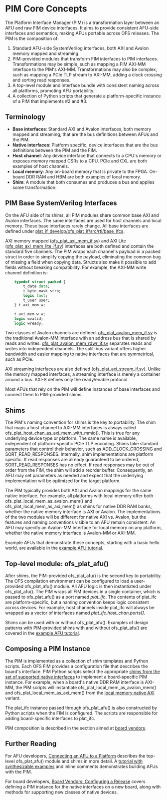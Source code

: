# PIM Core Concepts

The Platform Interface Manager (PIM) is a transformation layer between an AFU and raw FIM device interfaces. It aims to provide consistent AFU-side interfaces and semantics, making AFUs portable across OFS releases. The PIM is the composition of:

1. Standard AFU-side SystemVerilog interfaces, both AXI and Avalon memory mapped and streaming.
2. PIM-provided modules that transform FIM interfaces to PIM interfaces. Transformations may be simple, such as mapping a FIM AXI-MM interface to the PIM's AXI-MM. Transformations may also be complex, such as mapping a PCIe TLP stream to AXI-MM, adding a clock crossing and sorting read responses.
3. A top-level module and interface bundle with consistent naming across all platforms, promoting AFU portability.
4. A collection of Python scripts that generate a platform-specific instance of a PIM that implements #2 and #3.

## Terminology

* **Base interfaces**: Standard AXI and Avalon interfaces, both memory mapped and streaming, that are the bus definitions between AFUs and the PIM.
* **Native interfaces**: Platform specific, device interfaces that are the bus definitions between the PIM and the FIM.
* **Host channel**: Any device interface that connects to a CPU's memory or exposes memory mapped CSRs to a CPU. PCIe and CXL are both examples of host channels.
* **Local memory**: Any on-board memory that is private to the FPGA. On-board DDR RAM and HBM are both examples of local memory.
* **Shim**: A module that both consumes and produces a bus and applies some transformation.

## PIM Base SystemVerilog Interfaces

On the AFU side of its shims, all PIM modules share common base AXI and Avalon interfaces. The same interfaces are used for host channels and local memory. These base interfaces rarely change. All base interfaces are defined under [plat_if_develop/ofs_plat_if/src/rtl/base_ifcs](https://github.com/OFS/ofs-platform-afu-bbb/tree/master/plat_if_develop/ofs_plat_if/src/rtl/base_ifcs).

AXI memory mapped \([ofs_plat_axi_mem_if.sv](https://github.com/OFS/ofs-platform-afu-bbb/blob/master/plat_if_develop/ofs_plat_if/src/rtl/base_ifcs/axi/ofs_plat_axi_mem_if.sv)\) and AXI Lite \([ofs_plat_axi_mem_lite_if.sv](https://github.com/OFS/ofs-platform-afu-bbb/blob/master/plat_if_develop/ofs_plat_if/src/rtl/base_ifcs/axi/ofs_plat_axi_mem_lite_if.sv)\) interfaces are both defined and contain the standard five channels. The PIM wraps each channel's payload in a packed struct in order to simplify copying the payload, eliminating the common bug of missing a field when copying data. Structs also make it possible to add fields without breaking compatibility. For example, the AXI-MM write channel definition is:

```SystemVerilog
    typedef struct packed {
        t_data data;
        t_byte_mask strb;
        logic last;
        t_user user;
    } t_axi_mem_w;

    t_axi_mem_w w;
    logic wvalid;
    logic wready;
```

Two classes of Avalon channels are defined. [ofs_plat_avalon_mem_if.sv](https://github.com/OFS/ofs-platform-afu-bbb/blob/master/plat_if_develop/ofs_plat_if/src/rtl/base_ifcs/avalon/ofs_plat_avalon_mem_if.sv) is the traditional Avalon-MM interface with an address bus that is shared by reads and writes. [ofs_plat_avalon_mem_rdwr_if.sv](https://github.com/OFS/ofs-platform-afu-bbb/blob/master/plat_if_develop/ofs_plat_if/src/rtl/base_ifcs/avalon/ofs_plat_avalon_mem_rdwr_if.sv) separates reads and writes into independent channels. The split-bus variant offers higher bandwidth and easier mapping to native interfaces that are symmetrical, such as PCIe.

AXI streaming interfaces are also defined \([ofs_plat_axi_stream_if.sv](https://github.com/OFS/ofs-platform-afu-bbb/blob/master/plat_if_develop/ofs_plat_if/src/rtl/base_ifcs/axi/ofs_plat_axi_stream_if.sv)\). Unlike the memory mapped interfaces, a streaming interface is merely a container around a bus. AXI-S defines only the ready/enable protocol.

Most AFUs that rely on the PIM will define instances of base interfaces and connect them to PIM-provided shims.

## Shims

The PIM's naming convention for shims is the key to portability. The shim that maps a host channel to AXI-MM interfaces is always called ofs_plat_host_chan_as_axi_mem_with_mmio\(\). This is true for any underlying device type or platform. The same name is available, independent of platform-specific PCIe TLP encoding. Shims take standard parameters that control their behavior, such as ADD_CLOCK_CROSSING and SORT_READ_RESPONSES. Internally, shim implementations are platform specific. If read responses are already guaranteed to be ordered, SORT_READ_RESPONSES has no effect. If read responses may be out of order from the FIM, the shim will add a reorder buffer. Consequently, an AFU may set parameters as needed and expect that the underlying implementation will be optimized for the target platform.

The PIM typically provides both AXI and Avalon mappings for the same native interface. For example, all platforms with local memory offer both ofs_plat_local_mem_as_avalon_mem\(\) and ofs_plat_local_mem_as_axi_mem\(\) as shims for native DDR RAM banks, whether the native memory interface is AXI or Avalon. The implementations of the two modules will be different for native AXI vs. Avalon, but the features and naming conventions visible to an AFU remain consistent. An AFU may specify an Avalon-MM interface for local memory on any platform, whether the native memory interface is Avalon-MM or AXI-MM.

Example AFUs that demonstrate these concepts, starting with a basic hello world, are available in the [example AFU tutorial](https://github.com/OFS/examples-afu/tree/main/tutorial).

## Top-level module: ofs_plat_afu\(\)

After shims, the PIM-provided ofs_plat_afu\(\) is the second key to portability. The OFS compilation environment can be configured to load a user-provided ofs_plat_afu\(\) module. All AFU logic is then instantiated under ofs_plat_afu\(\). The PIM wraps all FIM devices in a single container, which is passed to ofs_plat_afu\(\) as a port named *plat_ifc*. The contents of plat_ifc are platform-specific, but a naming convention keeps logic consistent across devices. For example, host channels inside plat_ifc will always be wrapped as a vector of interfaces named *plat_ifc.host_chan.ports\[\]*.

Shims can be used with or without ofs_plat_afu\(\). Examples of design patterns with PIM-provided shims with and without ofs_plat_afu\(\) are covered in the [example AFU tutorial](https://github.com/OFS/examples-afu/tree/main/tutorial).

## Composing a PIM Instance

The PIM is implemented as a collection of shim templates and Python scripts. Each OFS FIM provides a configuration file that describes the board's interface. PIM Python scripts select the appropriate [shims from the set of supported native interfaces](https://github.com/OFS/ofs-platform-afu-bbb/tree/master/plat_if_develop/ofs_plat_if/src/rtl/ifc_classes) to implement a board-specific PIM instance. For example, when a board's native DDR RAM interface is AXI-MM, the PIM scripts will instantiate ofs_plat_local_mem_as_avalon_mem\(\) and ofs_plat_local_mem_as_axi_mem\(\) from the [local memory native AXI](https://github.com/OFS/ofs-platform-afu-bbb/tree/master/plat_if_develop/ofs_plat_if/src/rtl/ifc_classes/local_mem/native_axi) variant.

The plat_ifc instance passed through ofs_plat_afu\(\) is also constructed by Python scripts when the FIM is configured. The scripts are responsible for adding board-specific interfaces to plat_ifc.

PIM composition is described in the section aimed at [board vendors](PIM_board_vendors.md).

## Further Reading

For AFU developers, [Connecting an AFU to a Platform](PIM_AFU_interface.md) describes the top-level ofs_plat_afu\(\) module and shims in more detail. A [tutorial with synthesizable examples](https://github.com/OFS/examples-afu/tree/main/tutorial) and inline comments demonstrates building AFUs with the PIM.

For board developers, [Board Vendors: Configuring a Release](PIM_board_vendors.md) covers defining a PIM instance for the native interfaces on a new board, along with methods for supporting new classes of native devices.